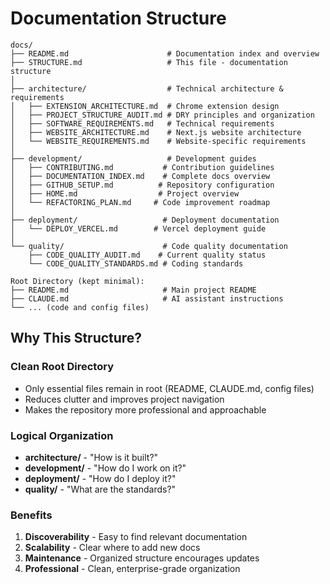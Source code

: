 # Documentation Structure

```
docs/
├── README.md                      # Documentation index and overview
├── STRUCTURE.md                   # This file - documentation structure
│
├── architecture/                  # Technical architecture & requirements
│   ├── EXTENSION_ARCHITECTURE.md  # Chrome extension design
│   ├── PROJECT_STRUCTURE_AUDIT.md # DRY principles and organization
│   ├── SOFTWARE_REQUIREMENTS.md   # Technical requirements
│   ├── WEBSITE_ARCHITECTURE.md    # Next.js website architecture
│   └── WEBSITE_REQUIREMENTS.md    # Website-specific requirements
│
├── development/                   # Development guides
│   ├── CONTRIBUTING.md           # Contribution guidelines
│   ├── DOCUMENTATION_INDEX.md    # Complete docs overview
│   ├── GITHUB_SETUP.md          # Repository configuration
│   ├── HOME.md                  # Project overview
│   └── REFACTORING_PLAN.md     # Code improvement roadmap
│
├── deployment/                   # Deployment documentation
│   └── DEPLOY_VERCEL.md        # Vercel deployment guide
│
└── quality/                      # Code quality documentation
    ├── CODE_QUALITY_AUDIT.md    # Current quality status
    └── CODE_QUALITY_STANDARDS.md # Coding standards

Root Directory (kept minimal):
├── README.md                     # Main project README
├── CLAUDE.md                     # AI assistant instructions
└── ... (code and config files)
```

## Why This Structure?

### Clean Root Directory

- Only essential files remain in root (README, CLAUDE.md, config files)
- Reduces clutter and improves project navigation
- Makes the repository more professional and approachable

### Logical Organization

- **architecture/** - "How is it built?"
- **development/** - "How do I work on it?"
- **deployment/** - "How do I deploy it?"
- **quality/** - "What are the standards?"

### Benefits

1. **Discoverability** - Easy to find relevant documentation
2. **Scalability** - Clear where to add new docs
3. **Maintenance** - Organized structure encourages updates
4. **Professional** - Clean, enterprise-grade organization
